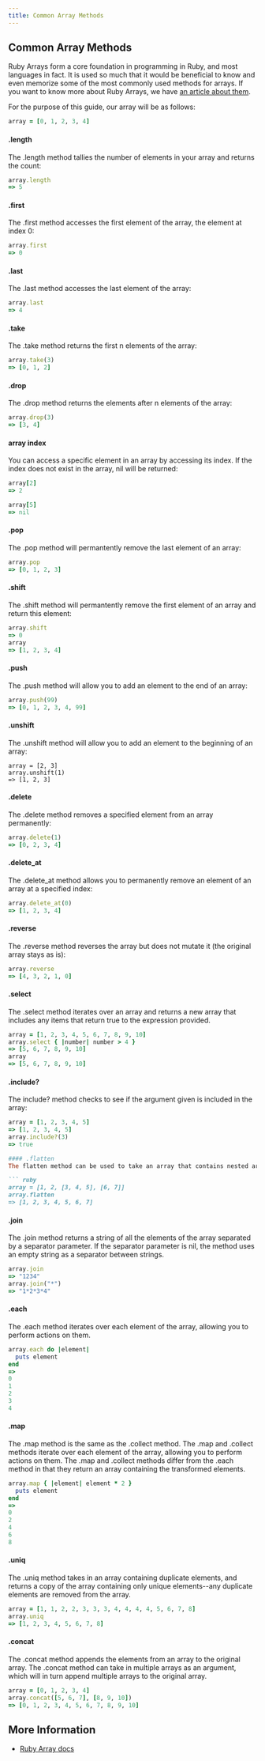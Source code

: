 ```yaml
---
title: Common Array Methods
---
```

## Common Array Methods

Ruby Arrays form a core foundation in programming in Ruby, and most languages in fact. It is used so much that it would be beneficial to know and even memorize some of the most commonly used methods for arrays. If you want to know more about Ruby Arrays, we have [an article about them](https://guide.freecodecamp.org/ruby/ruby-arrays).

For the purpose of this guide, our array will be as follows:

``` ruby
array = [0, 1, 2, 3, 4]
```

#### .length
The .length method tallies the number of elements in your array and returns the count:

``` ruby
array.length
=> 5
```

#### .first
The .first method accesses the first element of the array, the element at index 0:

``` ruby
array.first
=> 0
```

#### .last
The .last method accesses the last element of the array:

``` ruby
array.last
=> 4
```

#### .take
The .take method returns the first n elements of the array:

``` ruby
array.take(3)
=> [0, 1, 2]
```

#### .drop
The .drop method returns the elements after n elements of the array:

``` ruby
array.drop(3)
=> [3, 4]
```

#### array index
You can access a specific element in an array by accessing its index. If the index does not exist in the array, nil will be returned:

```ruby
array[2]
=> 2

array[5]
=> nil
```

#### .pop
The .pop method will permantently remove the last element of an array:

``` ruby
array.pop
=> [0, 1, 2, 3]
```

#### .shift
The .shift method will permantently remove the first element of an array and return this element:

``` ruby
array.shift
=> 0  
array
=> [1, 2, 3, 4]
```

#### .push
The .push method will allow you to add an element to the end of an array:

``` ruby
array.push(99)
=> [0, 1, 2, 3, 4, 99]
```
#### .unshift
The .unshift method will allow you to add an element to the beginning of an array:

```
array = [2, 3]
array.unshift(1)
=> [1, 2, 3]
```

#### .delete
The .delete method removes a specified element from an array permanently:

``` ruby
array.delete(1)
=> [0, 2, 3, 4]
```

#### .delete_at
The .delete_at method allows you to permanently remove an element of an array at a specified index:

``` ruby
array.delete_at(0)
=> [1, 2, 3, 4]
```

#### .reverse
The .reverse method reverses the array but does not mutate it (the original array stays as is):

``` ruby
array.reverse
=> [4, 3, 2, 1, 0]
```
#### .select
The .select method iterates over an array and returns a new array that includes any items that return true to the expression provided.

``` ruby
array = [1, 2, 3, 4, 5, 6, 7, 8, 9, 10]
array.select { |number| number > 4 }
=> [5, 6, 7, 8, 9, 10]
array
=> [5, 6, 7, 8, 9, 10]
```

#### .include?
The include? method checks to see if the argument given is included in the array:

``` ruby
array = [1, 2, 3, 4, 5]
=> [1, 2, 3, 4, 5]
array.include?(3)
=> true

#### .flatten
The flatten method can be used to take an array that contains nested arrays and create a one-dimensional array:

``` ruby
array = [1, 2, [3, 4, 5], [6, 7]]
array.flatten
=> [1, 2, 3, 4, 5, 6, 7]
```

#### .join
The .join method returns a string of all the elements of the array separated by a separator parameter. If the separator parameter is nil, the method uses an empty string as a separator between strings.

``` ruby
array.join
=> "1234"
array.join("*")
=> "1*2*3*4"
```

#### .each
The .each method iterates over each element of the array, allowing you to perform actions on them.

``` ruby
array.each do |element|
  puts element
end
=> 
0
1
2
3
4
```

#### .map
The .map method is the same as the .collect method. The .map and .collect methods iterate over each element of the array, allowing you to perform actions on them. The .map and .collect methods differ from the .each method in that they return an array containing the transformed elements.

``` ruby
array.map { |element| element * 2 }
  puts element
end
=> 
0
2
4
6
8
```

#### .uniq
The .uniq method takes in an array containing duplicate elements, and returns a copy of the array containing only unique elements--any duplicate elements are removed from the array.

``` ruby
array = [1, 1, 2, 2, 3, 3, 3, 4, 4, 4, 4, 5, 6, 7, 8]
array.uniq
=> [1, 2, 3, 4, 5, 6, 7, 8]
```

#### .concat
The .concat method appends the elements from an array to the original array. The .concat method can take in multiple arrays as an argument, which will in turn append multiple arrays to the original array.
``` ruby
array = [0, 1, 2, 3, 4]
array.concat([5, 6, 7], [8, 9, 10])
=> [0, 1, 2, 3, 4, 5, 6, 7, 8, 9, 10]
```

## More Information
* [Ruby Array docs](http://ruby-doc.org/core-2.5.1/Array.html)
